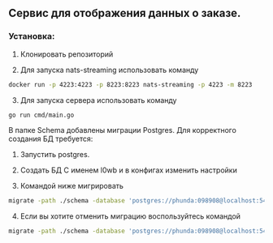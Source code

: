 <h2>Сервис для отображения данных о заказе.</h2>

<h3>Установка:</h3>

1. Клонировать репозиторий

2. Для запуска nats-streaming использовать команду

```bash
docker run -p 4223:4223 -p 8223:8223 nats-streaming -p 4223 -m 8223
```

3. Для запуска сервера использовать команду

``` bash
go run cmd/main.go
```

В папке Schema добавлены миграции Postgres. Для корректного создания БД требуется:

1. Запустить postgres.

2. Создать БД С именем l0wb и в конфигах изменить настройки

3. Командой ниже мигрировать 

```bash
migrate -path ./schema -database 'postgres://phunda:098908@localhost:5432/l0wb?sslmode=disable' up
```

4. Если вы хотите отменить миграцию воспользуйтесь командой

```bash
migrate -path ./schema -database 'postgres://phunda:098908@localhost:5432/l0wb?sslmode=disable' down
```